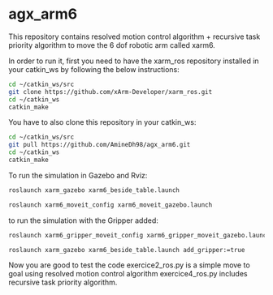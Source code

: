 # agx_arm6
This repository contains resolved motion control algorithm + recursive task priority algorithm to move the 6 dof robotic arm called xarm6.

In order to run it, first you need to have the xarm_ros repository installed in your catkin_ws by following the below instructions:

```bash
cd ~/catkin_ws/src
git clone https://github.com/xArm-Developer/xarm_ros.git
cd ~/catkin_ws 
catkin_make
```

You have to also clone this repository in your catkin_ws:

```bash
cd ~/catkin_ws/src
git pull https://github.com/AmineDh98/agx_arm6.git
cd ~/catkin_ws 
catkin_make
```

To run the simulation in Gazebo and Rviz:

```bash
roslaunch xarm_gazebo xarm6_beside_table.launch

roslaunch xarm6_moveit_config xarm6_moveit_gazebo.launch

```

to run the simulation with the Gripper added:

```bash
roslaunch xarm6_gripper_moveit_config xarm6_gripper_moveit_gazebo.launch

roslaunch xarm_gazebo xarm6_beside_table.launch add_gripper:=true
```

Now you are good to test the code
exercice2_ros.py is a simple move to goal using resolved motion control algorithm
exercice4_ros.py includes recursive task priority algorithm.


